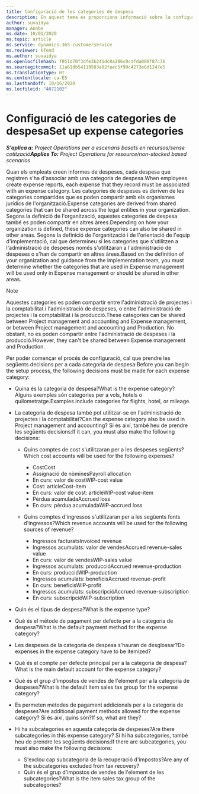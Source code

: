 ```yaml
---
title: Configuració de les categories de despesa
description: En aquest tema es proporciona informació sobre la configuració de les categories de despesa i categories compartides per als informes de despeses.
author: suvaidya
manager: Annbe
ms.date: 10/01/2020
ms.topic: article
ms.service: dynamics-365-customerservice
ms.reviewer: kfend
ms.author: suvaidya
ms.openlocfilehash: f051d70f3dfe3b241dc0a206c0cdfda000f87c76
ms.sourcegitcommit: 11a61db54119503e82faec5f99c4273e8d1247e5
ms.translationtype: HT
ms.contentlocale: ca-ES
ms.lasthandoff: 10/16/2020
ms.locfileid: "4072102"
---
```

# <a name="set-up-expense-categories"></a><span data-ttu-id="4c15d-103">Configuració de les categories de despesa</span><span class="sxs-lookup"><span data-stu-id="4c15d-103">Set up expense categories</span></span>

<span data-ttu-id="4c15d-104">_**S'aplica a:** Project Operations per a escenaris basats en recursos/sense cotització_</span><span class="sxs-lookup"><span data-stu-id="4c15d-104">_**Applies To:** Project Operations for resource/non-stocked based scenarios_</span></span>

<span data-ttu-id="4c15d-105">Quan els empleats creen informes de despeses, cada despesa que registren s'ha d'associar amb una categoria de despesa.</span><span class="sxs-lookup"><span data-stu-id="4c15d-105">When employees create expense reports, each expense that they record must be associated with an expense category.</span></span> <span data-ttu-id="4c15d-106">Les categories de despeses es deriven de les categories compartides que es poden compartir amb els organismes jurídics de l'organització.</span><span class="sxs-lookup"><span data-stu-id="4c15d-106">Expense categories are derived from shared categories that can be shared across the legal entities in your organization.</span></span> <span data-ttu-id="4c15d-107">Segons la definició de l'organització, aquestes categories de despesa també es poden compartir en altres àrees.</span><span class="sxs-lookup"><span data-stu-id="4c15d-107">Depending on how your organization is defined, these expense categories can also be shared in other areas.</span></span> <span data-ttu-id="4c15d-108">Segons la definició de l'organització i de l'orientació de l'equip d'implementació, cal que determineu si les categories que s'utilitzen a l'administració de despeses només s'utilitzaran a l'administració de despeses o s'han de compartir en altres àrees.</span><span class="sxs-lookup"><span data-stu-id="4c15d-108">Based on the definition of your organization and guidance from the implementation team, you must determine whether the categories that are used in Expense management will be used only in Expense management or should be shared in other areas.</span></span>

> [!NOTE]
> <span data-ttu-id="4c15d-109">Aquestes categories es poden compartir entre l'administració de projectes i la comptabilitat i l'administració de despeses, o entre l'administració de projectes i la comptabilitat i la producció.</span><span class="sxs-lookup"><span data-stu-id="4c15d-109">These categories can be shared between Project management and accounting and Expense management, or between Project management and accounting and Production.</span></span> <span data-ttu-id="4c15d-110">No obstant, no es poden compartir entre l'administració de despeses i la producció.</span><span class="sxs-lookup"><span data-stu-id="4c15d-110">However, they can't be shared between Expense management and Production.</span></span>

<span data-ttu-id="4c15d-111">Per poder començar el procés de configuració, cal que prendre les següents decisions per a cada categoria de despesa:</span><span class="sxs-lookup"><span data-stu-id="4c15d-111">Before you can begin the setup process, the following decisions must be made for each expense category:</span></span>

- <span data-ttu-id="4c15d-112">Quina és la categoria de despesa?</span><span class="sxs-lookup"><span data-stu-id="4c15d-112">What is the expense category?</span></span> <span data-ttu-id="4c15d-113">Alguns exemples són categories per a vols, hotels o quilometratge.</span><span class="sxs-lookup"><span data-stu-id="4c15d-113">Examples include categories for flights, hotel, or mileage.</span></span>
- <span data-ttu-id="4c15d-114">La categoria de despesa també pot utilitzar-se en l'administració de projectes i la comptabilitat?</span><span class="sxs-lookup"><span data-stu-id="4c15d-114">Can the expense category also be used in Project management and accounting?</span></span> <span data-ttu-id="4c15d-115">Si és així, també heu de prendre les següents decisions:</span><span class="sxs-lookup"><span data-stu-id="4c15d-115">If it can, you must also make the following decisions:</span></span>

    - <span data-ttu-id="4c15d-116">Quins comptes de cost s'utilitzaran per a les despeses següents?</span><span class="sxs-lookup"><span data-stu-id="4c15d-116">Which cost accounts will be used for the following expenses?</span></span>

        - <span data-ttu-id="4c15d-117">Cost</span><span class="sxs-lookup"><span data-stu-id="4c15d-117">Cost</span></span>
        - <span data-ttu-id="4c15d-118">Assignació de nòmines</span><span class="sxs-lookup"><span data-stu-id="4c15d-118">Payroll allocation</span></span>
        - <span data-ttu-id="4c15d-119">En curs: valor de cost</span><span class="sxs-lookup"><span data-stu-id="4c15d-119">WIP-cost value</span></span>
        - <span data-ttu-id="4c15d-120">Cost: article</span><span class="sxs-lookup"><span data-stu-id="4c15d-120">Cost-item</span></span>
        - <span data-ttu-id="4c15d-121">En curs: valor de cost: article</span><span class="sxs-lookup"><span data-stu-id="4c15d-121">WIP-cost value-item</span></span>
        - <span data-ttu-id="4c15d-122">Pèrdua acumulada</span><span class="sxs-lookup"><span data-stu-id="4c15d-122">Accrued loss</span></span>
        - <span data-ttu-id="4c15d-123">En curs: pèrdua acumulada</span><span class="sxs-lookup"><span data-stu-id="4c15d-123">WIP-accrued loss</span></span>

    - <span data-ttu-id="4c15d-124">Quins comptes d'ingressos s'utilitzaran per a les següents fonts d'ingressos?</span><span class="sxs-lookup"><span data-stu-id="4c15d-124">Which revenue accounts will be used for the following sources of revenue?</span></span>

        - <span data-ttu-id="4c15d-125">Ingressos facturats</span><span class="sxs-lookup"><span data-stu-id="4c15d-125">Invoiced revenue</span></span>
        - <span data-ttu-id="4c15d-126">Ingressos acumulats: valor de vendes</span><span class="sxs-lookup"><span data-stu-id="4c15d-126">Accrued revenue-sales value</span></span>
        - <span data-ttu-id="4c15d-127">En curs: valor de vendes</span><span class="sxs-lookup"><span data-stu-id="4c15d-127">WIP-sales value</span></span>
        - <span data-ttu-id="4c15d-128">Ingressos acumulats: producció</span><span class="sxs-lookup"><span data-stu-id="4c15d-128">Accrued revenue-production</span></span>
        - <span data-ttu-id="4c15d-129">En curs: producció</span><span class="sxs-lookup"><span data-stu-id="4c15d-129">WIP-production</span></span>
        - <span data-ttu-id="4c15d-130">Ingressos acumulats: beneficis</span><span class="sxs-lookup"><span data-stu-id="4c15d-130">Accrued revenue-profit</span></span>
        - <span data-ttu-id="4c15d-131">En curs: beneficis</span><span class="sxs-lookup"><span data-stu-id="4c15d-131">WIP-profit</span></span>
        - <span data-ttu-id="4c15d-132">Ingressos acumulats: subscripció</span><span class="sxs-lookup"><span data-stu-id="4c15d-132">Accrued revenue-subscription</span></span>
        - <span data-ttu-id="4c15d-133">En curs: subscripció</span><span class="sxs-lookup"><span data-stu-id="4c15d-133">WIP-subscription</span></span>

- <span data-ttu-id="4c15d-134">Quin és el tipus de despesa?</span><span class="sxs-lookup"><span data-stu-id="4c15d-134">What is the expense type?</span></span>
- <span data-ttu-id="4c15d-135">Què és el mètode de pagament per defecte per a la categoria de despesa?</span><span class="sxs-lookup"><span data-stu-id="4c15d-135">What is the default payment method for the expense category?</span></span>
- <span data-ttu-id="4c15d-136">Les despeses de la categoria de despesa s'hauran de desglossar?</span><span class="sxs-lookup"><span data-stu-id="4c15d-136">Do expenses in the expense category have to be itemized?</span></span>
- <span data-ttu-id="4c15d-137">Què és el compte per defecte principal per a la categoria de despesa?</span><span class="sxs-lookup"><span data-stu-id="4c15d-137">What is the main default account for the expense category?</span></span>
- <span data-ttu-id="4c15d-138">Què és el grup d'impostos de vendes de l'element per a la categoria de despeses?</span><span class="sxs-lookup"><span data-stu-id="4c15d-138">What is the default item sales tax group for the expense category?</span></span>
- <span data-ttu-id="4c15d-139">Es permeten mètodes de pagament addicionals per a la categoria de despeses?</span><span class="sxs-lookup"><span data-stu-id="4c15d-139">Are additional payment methods allowed for the expense category?</span></span> <span data-ttu-id="4c15d-140">Si és així, quins són?</span><span class="sxs-lookup"><span data-stu-id="4c15d-140">If so, what are they?</span></span>
- <span data-ttu-id="4c15d-141">Hi ha subcategories en aquesta categoria de despeses?</span><span class="sxs-lookup"><span data-stu-id="4c15d-141">Are there subcategories in this expense category?</span></span> <span data-ttu-id="4c15d-142">Si hi ha subcategories, també heu de prendre les següents decisions:</span><span class="sxs-lookup"><span data-stu-id="4c15d-142">If there are subcategories, you must also make the following decisions:</span></span>

    - <span data-ttu-id="4c15d-143">S'exclou cap subcategoria de la recuperació d'impostos?</span><span class="sxs-lookup"><span data-stu-id="4c15d-143">Are any of the subcategories excluded from tax recovery?</span></span>
    - <span data-ttu-id="4c15d-144">Quin és el grup d'impostos de vendes de l'element de les subcategories?</span><span class="sxs-lookup"><span data-stu-id="4c15d-144">What is the item sales tax group of the subcategories?</span></span>
